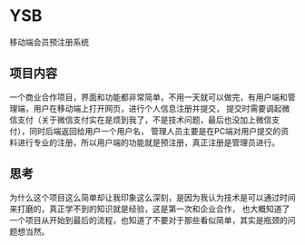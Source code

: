 # YSB
移动端会员预注册系统

## 项目内容
一个商业合作项目，界面和功能都非常简单，不用一天就可以做完，有用户端和管理端，用户在移动端上打开网页，进行个人信息注册并提交，
提交时需要调起微信支付（关于微信支付实在是烦到我了，不是技术问题，最后也没加上微信支付），同时后端返回给用户一个用户名，
管理人员主要是在PC端对用户提交的资料进行专业的注册，所以用户端的功能就是预注册，真正注册是管理员进行。

## 思考
为什么这个项目这么简单却让我印象这么深刻，是因为我认为技术是可以通过时间来打磨的，真正学不到的知识就是经验，这是第一次和企业合作，
也大概知道了一个项目从开始到最后的流程，也知道了不要对于那些看似简单，其实是瓶颈的问题想当然。
